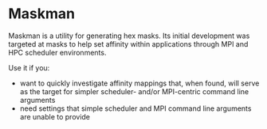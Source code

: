 # Maskman

Maskman is a utility for generating hex masks. Its initial development
was targeted at masks to help set affinity within applications through
MPI and HPC scheduler environments.

Use it if you:
- want to quickly investigate affinity mappings that, when found, will
  serve as the target for simpler scheduler- and/or MPI-centric
  command line arguments
- need settings that simple scheduler and MPI command line arguments
  are unable to provide
